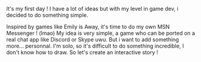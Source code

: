 It's my first day ! I have a lot of ideas but with my level in game dev, i decided to do something simple.

Inspired by games like Emily is Away, it's time to do my own MSN Messenger ! (lmao) 
My idea is very simple, a game who can be ported on a real chat app like Discord or Skype uwu. But i want to add something more... personnal.
I'm solo, so it's difficult to do something incredible, I don't know how to draw. So let's create an interactive story !
